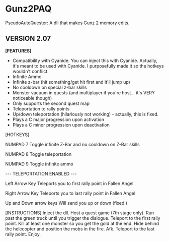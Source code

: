 Gunz2PAQ
========

 PseudoAutoQuester: A dll that makes Gunz 2 memory edits.

VERSION 2.07
--------------

**[FEATURES]**
- Compatibility with Cyanide. You can inject this with Cyanide. Actually, it's meant to be used with Cyanide. I purposefully made it so the hotkeys wouldn't conflict.
- Infinite Ammo
- Infinite z-bar (hit something/get hit first and it'll jump up)
- No cooldown on special z-bar skills
- Monster vacuum in quests (and multiplayer if you're host... it's VERY noticeable though)
- Only supports the second quest map
- Teleportation to rally points
- Up/down teleportation (hilariously not working) - actually, this is fixed.
- Plays a C major progression upon activation
- Plays a C minor progression upon deactivation

[HOTKEYS]

NUMPAD 7
Toggle infinite Z-Bar and no cooldown on Z-Bar skills

NUMPAD 8
Toggle teleportation

NUMPAD 9
Toggle infinite ammo

--- TELEPORTATION ENABLED ---

Left Arrow Key
Teleports you to first rally point in Fallen Angel

Right Arrow Key
Teleports you to last rally point in Fallen Angel

Up and Down arrow keys
Will send you up or down (fixed!)


[INSTRUCTIONS]
Inject the dll.
Host a quest game (7th stage only).
Run past the green truck until you trigger the dialogue.
Teleport to the first rally point.
Kill at least one monster so you get the gold at the end.
Hide behind the helecopter and position the mobs in the fire.
Afk.
Teleport to the last rally point.
Enjoy.
